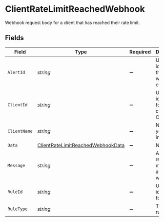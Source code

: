 # ClientRateLimitReachedWebhook

Webhook request body for a client that has reached their rate limit.


## Fields

| Field                                                                                         | Type                                                                                          | Required                                                                                      | Description                                                                                   |
| --------------------------------------------------------------------------------------------- | --------------------------------------------------------------------------------------------- | --------------------------------------------------------------------------------------------- | --------------------------------------------------------------------------------------------- |
| `AlertId`                                                                                     | *string*                                                                                      | :heavy_minus_sign:                                                                            | Unique identifier of the webhook event.                                                       |
| `ClientId`                                                                                    | *string*                                                                                      | :heavy_minus_sign:                                                                            | Unique identifier for your client in Codat.                                                   |
| `ClientName`                                                                                  | *string*                                                                                      | :heavy_minus_sign:                                                                            | Name of your client in Codat.                                                                 |
| `Data`                                                                                        | [ClientRateLimitReachedWebhookData](../../Models/Shared/ClientRateLimitReachedWebhookData.md) | :heavy_minus_sign:                                                                            | N/A                                                                                           |
| `Message`                                                                                     | *string*                                                                                      | :heavy_minus_sign:                                                                            | A human readable message about the webhook.                                                   |
| `RuleId`                                                                                      | *string*                                                                                      | :heavy_minus_sign:                                                                            | Unique identifier for the rule.                                                               |
| `RuleType`                                                                                    | *string*                                                                                      | :heavy_minus_sign:                                                                            | The type of rule.                                                                             |